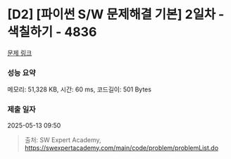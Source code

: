 # [D2] [파이썬 S/W 문제해결 기본] 2일차 - 색칠하기 - 4836 

[문제 링크](https://swexpertacademy.com/main/code/problem/problemDetail.do?contestProbId=AWTLZMRKpsYDFAVT) 

### 성능 요약

메모리: 51,328 KB, 시간: 60 ms, 코드길이: 501 Bytes

### 제출 일자

2025-05-13 09:50



> 출처: SW Expert Academy, https://swexpertacademy.com/main/code/problem/problemList.do